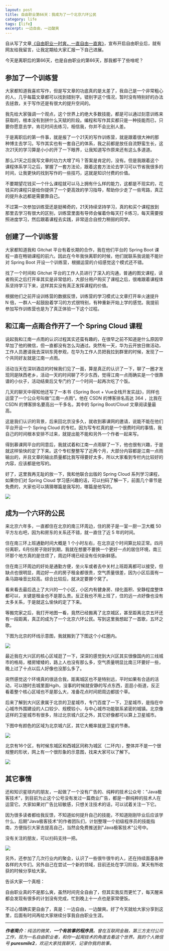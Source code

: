 ```yaml
---
layout: post
title: 自由职业第66天：我成为了一个北京六环公民
category: life
tags: [life]
excerpt: 一边自由，一边酸爽
---
```


自从写了文章[《自由职业一时爽，一直自由一直爽》](http://www.ityouknow.com/life/2019/05/15/freelance.html)，宣布开启自由职业后，就有网友给我留言，让我定期给大家汇报一下自己进展。

今天是离职后的第66天，也是自由职业的第66天，那我都干了些啥呢？

## 参加了一个训练营

大家都知道我喜欢写作，但是写文章的功底真的是太差了，我自己是一个非常粗心的人，几乎每篇文章都可以找到错别字。错别字这个情况，暂时没有特别好的办法去拯救，关于写作还是有很大的提升空间的。

我先给大家强调一个观点，这个世界上的绝大多数技能，都是可以通过刻意训练来获取的，根本没有到拼什么天赋的阶段。编程和写作其实都只是一种技能而已，只要你愿意去学，肯花时间去练习，相信我，你并不会比别人差。

于是离职后的第一件事，就是报了一个21天的写作训练营，就是跟着很大神的那种博主去学习。写作其实也有一套自己的体系，我之前都是放任自流野蛮生长，这次21天的学习算是小小的开了一下眼界，让我知道写作原来还有这么多道道。

那么21天之后我写文章的功力大增了吗？答案是肯定的，没有。但是我跟着这个课程体系学习之后，掌握了一套方法论，跟着这套方法论去学习可以节省我很多的时间，让我更快的找到写作的一些技巧，这就是知识付费的价值。

不要期望花钱买一个什么课程就可以马上拥有什么样的能力，这都是不现实的，花钱买的课程只是给你提供了一个更高效的学习指导，帮助你少走了一些弯路，真正的提升永远都是需要靠自己。

不过第一次参加训练营还是挺稀奇的，21天持续坚持学习，真的和买个课程放到那里去学习有很大的区别，训练营里面有导师会催着你每天打卡练习，每天需要按照进度学习，然后跟着课程去实践，非常适合自控力稍弱的同学。

## 创建了一个训练营

大家都知道我和 Gitchat 平台有着长期的合作，我在他们平台的 Spring Boot 课程一直在畅销课程的前六。因此在今年我快离职的时候，他们就联系我说能不能针对 Spring Boot 开设一个训练营，根据运营的介绍感觉这个模式还不错。

找了一个时间和 Gitchat 平台的工作人员进行了深入的沟通，普通的图文课程，读者购买之后打开率其实是非常低的，大部分用户购买了课程之后，很难跟着课程体系坚持学习下来，这样其实没有真正发挥课程的价值。

根据他们之前开设训练营的数据反馈，训练营的学习模式让文章打开率火速提升 N  倍，一群人一起鼓励着学习的方式很特别，有种重新开始上学的感觉。我提前参加写作训练营也是为了真正体验一下这个过程。

## 和江南一点雨合作开了一个 Spring Cloud 课程

说起我和江南一点雨的认识过程其实还蛮有趣的，在很早之前不知道是什么原因早早加了他的微信，但一直都没有怎么沟通过。突然有一天，华为云开放日做活动，工作人员邀请我去深圳东莞参观，在华为工作人员把我拉到群里的时候，发现了一个共同好友就是江南一点雨。

活动当天在深圳酒店的时候我们见了一面，算是真正的认识了一下，聊了一圈才发现同是陕西老乡，活动一天的时间聊了不少东西，觉得江南一点雨确实是一个很靠谱的小伙子，活动结束后又专门约了一个时间一起再次吃了个饭。

几天的聊天中得知他还写了一本书《Spring Boot + Vue全栈开发实战》，同样也运营了一个公众号叫做”江南一点雨“。他在 CSDN 的博客排名高达 364 ，比我在 CSDN 的博客排名要高出一千多名，其中的 Spring Boot/Cloud 文章阅读量最高。

这是我们认识的背景，后来回北京没多久，就收到慕课网的邀请，说能不能在他们平台开设一个 Spring Cloud 的专栏。因为写专栏真的是一个很费时间的事情，我自己的时间根本安排不过来，就提出能不能和另外一个作者一起来写。

得到慕课网平台的同意后，我就试着和江南一点雨聊了一下，他也很有兴趣，于是就这样愉快的定了下来。这个专栏整整写了近两个月，大部分内容都是江南一点雨输出的，并且文章的输出质量都比我写得要好太多，所以大家看到专栏内比较好的内容，应该都是他写的。

好了，这里我再无耻的放一下，我和他联合出版的 Spring Cloud 系列学习课程，如果你们对 Spring Cloud 学习感兴趣的话，可以扫码了解一下，前面几个章节是免费的，大家也可以猜猜哪篇是我写的，哪篇是他写的。

![](http://www.ityouknow.com/assets/images/2019/life/springcloud.jpg)

## 成为一个六环的公民

来北京六年多，一直都住在北京的南三环周边，住的房子是一室一厨一卫大概 50 平方左右吧，因为和房东的关系还不错，就一直住了近 5 年的时间。

住在南三环上班通勤时间大概是 1 个小时左右，在北京这个时间算比较正常。四月份离职，6月份房子刚好到期，我就在想要不要换一个更好一点的居住环境，南三环那个地方真的是住烦了，周边环境已经没有任何新鲜感。

住在南三环周边的好处是通勤方便，坐火车或者去中关村上班距离都可以接受，但缺点也很明显，周边好一点的房子租金都很贵，空气质量很差，因为小区后面有一条马路噪音比较高。综合比较后，就决定要挪个窝了。

看来看去最后选上了大兴的一个小区，小区内有健身房、绿化面积、安静程度整体都可以，关键是租金也不是那么贵。反正我也不用上班了，住的远一点好像也没有太多关系，于是就这么愉快的定了下来。

等搬完家之后，我打开地图一看，竟然已经搬离了北京城区，甚至距离北京五环还有一段距离，真正的成为了一个北京六环公民。写到这里我想起了一首歌，五环之歌。

下图为北京的环线示意图，我就搬到了下图这个小红圈内。

![](http://www.ityouknow.com/assets/images/2019/life/liuhuan.jpg)

最近我在大兴区的核心区域逛了一下，深深的感觉到大兴区其实很像国内的三线城市的格局，楼房矮矮的，路上人也没有那么多，空气质量明显比南三环要好一些，晚上过了十点以后人好像也没那么多了。

突然感觉这个环境真的很适合我，距离城区也不是特别远，平时如果有合适的活动，可以随时去城里面Hgih，没事的时候就安静的写点东西，逛逛小街道，反正看着整个核心区域也不是那么大，准备花点时间把周边都拔个草。

后来了解到大兴区隶属于北京的卫星城市，专门百度了一下，卫星城市，是指在中心城市外围建设的人口较少、规模较小，与中心城市功能联系紧密的城镇。北京像这样的卫星城市有很多，除过北京城六区之外，其它好像都可以算上卫星城市。

下图中有颜色的区域为北京城六区，其它大概率就是卫星的节奏。

![](http://www.ityouknow.com/assets/images/2019/life/liuqu.jpg)

北京有16个区，有时候东城区和西城区同称为城区（二环内），整体并不是一个很规整的形状，网上有一个很形象的示意图，找来大家可以了解下。

![](http://www.ityouknow.com/assets/images/2019/life/dixingtu.jpg)


## 其它事情

还和知识星球内的朋友，一起做了一个没有广告的、纯粹的技术公众号："Java极客技术"，到目前为止这个公号没有发过一篇商业广告，都是一群纯粹的技术人在运营它。大家如果对广告比较敏感，只想关注技术的话，可以试着关注一下它。

因为很多读者都给我反馈，不知道如何提升自己的技能，不知道刚刚毕业后应该学什么，后期”Java极客技术“的作者团队们，计划整理一个初级程序员的技能指南，方便指引大家去提高自己，当然会免费推送到"Java极客技术"公号中。

没有关注的朋友，可以扫码支持一把。

![](http://www.ityouknow.com/assets/images/java.jpg)

另外，还参加了几次行业内的聚会，认识了一些很牛很牛的人，还在持续面基各种各样的大牛们。另外自己在尝试一个新的领域，目前还处在学习阶段，某天有所收获的时候分享给大家。

告诉大家一个真相：

自由职业真的不是那么爽，虽然时间完全自由了，但其实我反而更忙了，每天醒来都会发现有很多的计划没有完成，忙到晚上十一点也是家常便饭。

不过心情确实更自由了，真是：一边自由，一边酸爽。好了今天就给大家分享到这里，后面有时间再给大家继续分享我自由职业生涯。


---

***作者简介**：纯洁的微笑，**一个有故事的程序员**。曾在互联网金融，第三方支付公司工作，现为一名自由职业者，和你一起用技术的角度去看这个世界。我的个人微信号 **puresmile2**，欢迎大家找我聊天，记录你我的故事。*